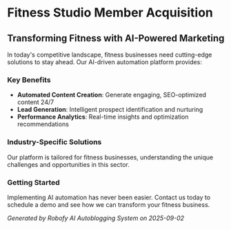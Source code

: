 # Fitness Studio Member Acquisition

## Transforming Fitness with AI-Powered Marketing

In today's competitive landscape, fitness businesses need cutting-edge solutions to stay ahead. Our AI-driven automation platform provides:

### Key Benefits
- **Automated Content Creation**: Generate engaging, SEO-optimized content 24/7
- **Lead Generation**: Intelligent prospect identification and nurturing
- **Performance Analytics**: Real-time insights and optimization recommendations

### Industry-Specific Solutions
Our platform is tailored for fitness businesses, understanding the unique challenges and opportunities in this sector.

### Getting Started
Implementing AI automation has never been easier. Contact us today to schedule a demo and see how we can transform your fitness business.

*Generated by Robofy AI Autoblogging System on 2025-09-02*
